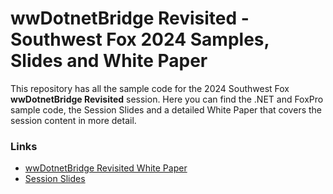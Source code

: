 # wwDotnetBridge Revisited - Southwest Fox 2024 Samples, Slides and White Paper

This repository has all the sample code for the 2024 Southwest Fox **wwDotnetBridge Revisited** session. Here you can find the .NET and FoxPro sample code, the Session Slides and a detailed White Paper that covers the session content in more detail.

### Links

* [wwDotnetBridge Revisited White Paper](https://github.com/RickStrahl/swfox2024-wwdotnetbridge-revisited/blob/master/Documents/White%20Paper/wwDotnetBridgeRevisited.md)
* [Session Slides](https://github.com/RickStrahl/swfox2024-wwdotnetbridge-revisited/raw/master/Documents/Strahl-swFox2024-wwDotnetBridge-Revisited.pptx)
